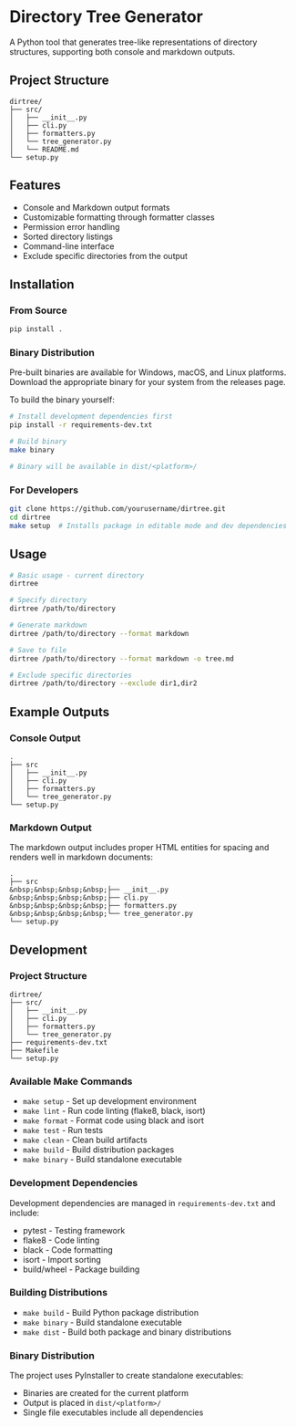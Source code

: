 # Directory Tree Generator

A Python tool that generates tree-like representations of directory structures, supporting both console and markdown outputs.

## Project Structure
```
dirtree/
├── src/
│   ├── __init__.py
│   ├── cli.py
│   ├── formatters.py
│   └── tree_generator.py
│   └── README.md
└── setup.py
```

## Features
- Console and Markdown output formats
- Customizable formatting through formatter classes
- Permission error handling
- Sorted directory listings
- Command-line interface
- Exclude specific directories from the output

## Installation

### From Source
```bash
pip install .
```

### Binary Distribution
Pre-built binaries are available for Windows, macOS, and Linux platforms. Download the appropriate binary for your system from the releases page.

To build the binary yourself:
```bash
# Install development dependencies first
pip install -r requirements-dev.txt

# Build binary
make binary

# Binary will be available in dist/<platform>/
```

### For Developers
```bash
git clone https://github.com/yourusername/dirtree.git
cd dirtree
make setup  # Installs package in editable mode and dev dependencies
```

## Usage

```bash
# Basic usage - current directory
dirtree

# Specify directory
dirtree /path/to/directory

# Generate markdown
dirtree /path/to/directory --format markdown

# Save to file
dirtree /path/to/directory --format markdown -o tree.md

# Exclude specific directories
dirtree /path/to/directory --exclude dir1,dir2
```

## Example Outputs

### Console Output
```
.
├── src
│   ├── __init__.py
│   ├── cli.py
│   ├── formatters.py
│   └── tree_generator.py
└── setup.py
```

### Markdown Output
The markdown output includes proper HTML entities for spacing and renders well in markdown documents:
```
.
├── src
&nbsp;&nbsp;&nbsp;&nbsp;├── __init__.py
&nbsp;&nbsp;&nbsp;&nbsp;├── cli.py
&nbsp;&nbsp;&nbsp;&nbsp;├── formatters.py
&nbsp;&nbsp;&nbsp;&nbsp;└── tree_generator.py
└── setup.py
```

## Development

### Project Structure
```
dirtree/
├── src/
│   ├── __init__.py
│   ├── cli.py
│   ├── formatters.py
│   └── tree_generator.py
├── requirements-dev.txt
├── Makefile
└── setup.py
```

### Available Make Commands
- `make setup` - Set up development environment
- `make lint` - Run code linting (flake8, black, isort)
- `make format` - Format code using black and isort
- `make test` - Run tests
- `make clean` - Clean build artifacts
- `make build` - Build distribution packages
- `make binary` - Build standalone executable

### Development Dependencies
Development dependencies are managed in `requirements-dev.txt` and include:
- pytest - Testing framework
- flake8 - Code linting
- black - Code formatting
- isort - Import sorting
- build/wheel - Package building

### Building Distributions
- `make build` - Build Python package distribution
- `make binary` - Build standalone executable
- `make dist` - Build both package and binary distributions

### Binary Distribution
The project uses PyInstaller to create standalone executables:
- Binaries are created for the current platform
- Output is placed in `dist/<platform>/`
- Single file executables include all dependencies
